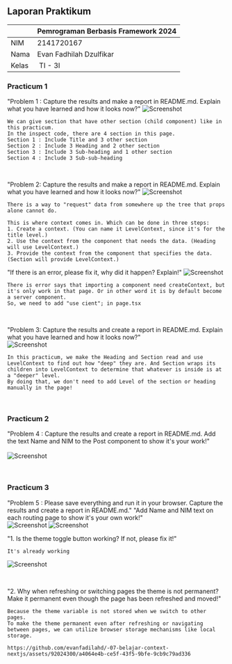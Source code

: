 ## Laporan Praktikum

|  | Pemrograman Berbasis Framework 2024 |
|--|--|
| NIM |  2141720167|
| Nama |  Evan Fadhilah Dzulfikar |
| Kelas | TI - 3I |


### Practicum 1

"Problem 1 : Capture the results and make a report in README.md. Explain what you have learned and how it looks now?"
![Screenshot](assets-report/1.png)

    We can give section that have other section (child component) like in this practicum.
    In the inspect code, there are 4 section in this page.
    Section 1 : Include Title and 3 other section
    Section 2 : Include 3 Heading and 2 other section
    Section 3 : Include 3 Sub-heading and 1 other section
    Section 4 : Include 3 Sub-sub-heading

<br />

"Problem 2: Capture the results and make a report in README.md. Explain what you have learned and how it looks now?"
![Screenshot](assets-report/2.png)

    There is a way to "request" data from somewhere up the tree that props alone cannot do. 

    This is where context comes in. Which can be done in three steps:
    1. Create a context. (You can name it LevelContext, since it's for the title level.)
    2. Use the context from the component that needs the data. (Heading will use LevelContext.)
    3. Provide the context from the component that specifies the data. (Section will provide LevelContext.)

"If there is an error, please fix it, why did it happen? Explain!"
![Screenshot](assets-report/2.1.png)

    There is error says that importing a component need createContext, but it's only work in that page. Or in other word it is by default become a server component.
    So, we need to add "use cient"; in page.tsx

<br />

"Problem 3: Capture the results and create a report in README.md. Explain what you have learned and how it looks now?"<br/>
![Screenshot](assets-report/3.png)

    In this practicum, we make the Heading and Section read and use LevelContext to find out how "deep" they are. And Section wraps its children into LevelContext to determine that whatever is inside is at a "deeper" level.
    By doing that, we don't need to add Level of the section or heading manually in the page!

<br />

### Practicum 2

"Problem 4 : Capture the results and create a report in README.md. Add the text Name and NIM to the Post component to show it's your work!" <br/><br/>
![Screenshot](assets-report/4.png)

<br />

### Practicum 3

"Problem 5 : Please save everything and run it in your browser. Capture the results and create a report in README.md."
"Add Name and NIM text on each routing page to show it's your own work!" <br/>
![Screenshot](assets-report/5.png)
![Screenshot](assets-report/5.1.png)


"1. Is the theme toggle button working? If not, please fix it!"

    It's already working

![Screenshot](assets-report/5.2.png)

<br />

"2. Why when refreshing or switching pages the theme is not permanent? Make it permanent even though the page has been refreshed and moved!"

    Because the theme variable is not stored when we switch to other pages.
    To make the theme permanent even after refreshing or navigating between pages, we can utilize browser storage mechanisms like local storage.

    https://github.com/evanfadilahd/-07-belajar-context-nextjs/assets/92024300/a4064e4b-ce5f-43f5-9bfe-9cb9c79ad336

<br />

